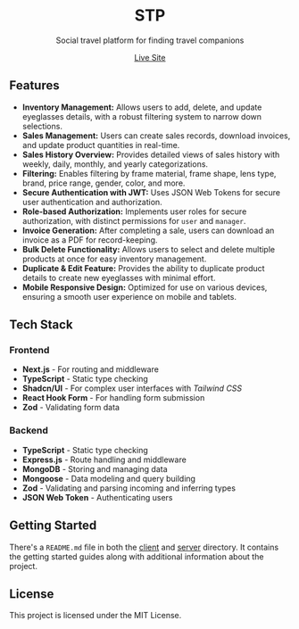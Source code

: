 <h1 align="center">
   STP
</h1>

<p align="center">
 Social travel platform for finding travel companions
</p>

<div align="center">
  <a href="https://a-6-by-johurul.vercel.app/" target="_blank">Live Site</a>
</div>

## Features

- **Inventory Management:** Allows users to add, delete, and update eyeglasses details, with a robust filtering system
  to narrow down selections.
- **Sales Management:** Users can create sales records, download invoices, and update product quantities in real-time.
- **Sales History Overview:** Provides detailed views of sales history with weekly, daily, monthly, and yearly
  categorizations.
- **Filtering:** Enables filtering by frame material, frame shape, lens type, brand, price range, gender, color, and
  more.
- **Secure Authentication with JWT:** Uses JSON Web Tokens for secure user authentication and authorization.
- **Role-based Authorization:** Implements user roles for secure authorization, with distinct permissions for `user`
  and `manager`.
- **Invoice Generation:** After completing a sale, users can download an invoice as a PDF for record-keeping.
- **Bulk Delete Functionality:** Allows users to select and delete multiple products at once for easy inventory
  management.
- **Duplicate & Edit Feature:** Provides the ability to duplicate product details to create new eyeglasses with minimal
  effort.
- **Mobile Responsive Design:** Optimized for use on various devices, ensuring a smooth user experience on mobile and
  tablets.

## Tech Stack

### Frontend

- **Next.js** - For routing and middleware
- **TypeScript** - Static type checking
- **Shadcn/UI** - For complex user interfaces with *Tailwind CSS*
- **React Hook Form** - For handling form submission
- **Zod** - Validating form data

### Backend

- **TypeScript** - Static type checking
- **Express.js** - Route handling and middleware
- **MongoDB** - Storing and managing data
- **Mongoose** - Data modeling and query building
- **Zod** - Validating and parsing incoming and inferring types
- **JSON Web Token** - Authenticating users

## Getting Started

There's a `README.md` file in both the [client](./client) and [server](./server) directory. It contains the getting
started guides along with additional information about the project.

## License

This project is licensed under the MIT License.
